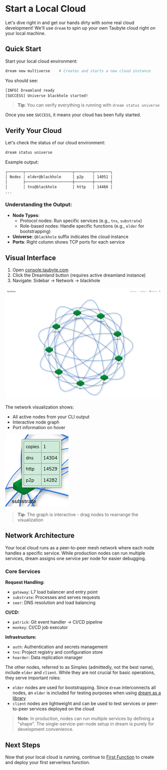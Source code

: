 # Start a Local Cloud

<!-- Source: docs-old/01-dev-getting-started/01-local-cloud.md -->

Let's dive right in and get our hands dirty with some real cloud development! We'll use `dream` to spin up your own Taubyte cloud right on your local machine.

## Quick Start

Start your local cloud environment:

```sh
dream new multiverse    # Creates and starts a new cloud instance
```

You should see:

```sh
[INFO] Dreamland ready
[SUCCESS] Universe blackhole started!
```

> **Tip**: You can verify everything is running with `dream status universe`

Once you see `SUCCESS`, it means your cloud has been fully started.

## Verify Your Cloud

Let's check the status of our cloud environment:

```sh
dream status universe
```

Example output:

```
┌───────┬─────────────────────┬────────┬───────┐
│ Nodes │ elder@blackhole     │ p2p    │ 14051 │
│       ├─────────────────────┼────────┼───────┤
│       │ tns@blackhole       │ http   │ 14466 │
...
```

### Understanding the Output:

- **Node Types**:
  - Protocol nodes: Run specific services (e.g., `tns`, `substrate`)
  - Role-based nodes: Handle specific functions (e.g., `elder` for bootstrapping)
- **Universe**: `@blackhole` suffix indicates the cloud instance
- **Ports**: Right column shows TCP ports for each service

## Visual Interface

1. Open [console.taubyte.com](https://console.taubyte.com)
2. Click the Dreamland button (requires active dreamland instance)
3. Navigate: Sidebar → Network → blackhole

![](../images/webconsole-dreamland-universe.png)

The network visualization shows:

- All active nodes from your CLI output
- Interactive node graph
- Port information on hover

![](../images/webconsole-dreamland-hover-node.png)

> **Tip**: The graph is interactive - drag nodes to rearrange the visualization

## Network Architecture

Your local cloud runs as a peer-to-peer mesh network where each node handles a specific service. While production nodes can run multiple services, dream assigns one service per node for easier debugging.

### Core Services

**Request Handling:**

- `gateway`: L7 load balancer and entry point
- `substrate`: Processes and serves requests
- `seer`: DNS resolution and load balancing

**CI/CD:**

- `patrick`: Git event handler → CI/CD pipeline
- `monkey`: CI/CD job executor

**Infrastructure:**

- `auth`: Authentication and secrets management
- `tns`: Project registry and configuration store
- `hoarder`: Data replication manager

The other nodes, referred to as Simples (admittedly, not the best name), include `elder` and `client`. While they are not crucial for basic operations, they serve important roles:

- `elder` nodes are used for bootstrapping. Since `dream` interconnects all nodes, an `elder` is included for testing purposes when using [dream as a library](https://github.com/taubyte/tau/tree/main/dream)
- `client` nodes are lightweight and can be used to test services or peer-to-peer services deployed on the cloud

> **Note**: In production, nodes can run multiple services by defining a "shape". The single-service-per-node setup in dream is purely for development convenience.

## Next Steps

Now that your local cloud is running, continue to [First Function](first-function.md) to create and deploy your first serverless function.
